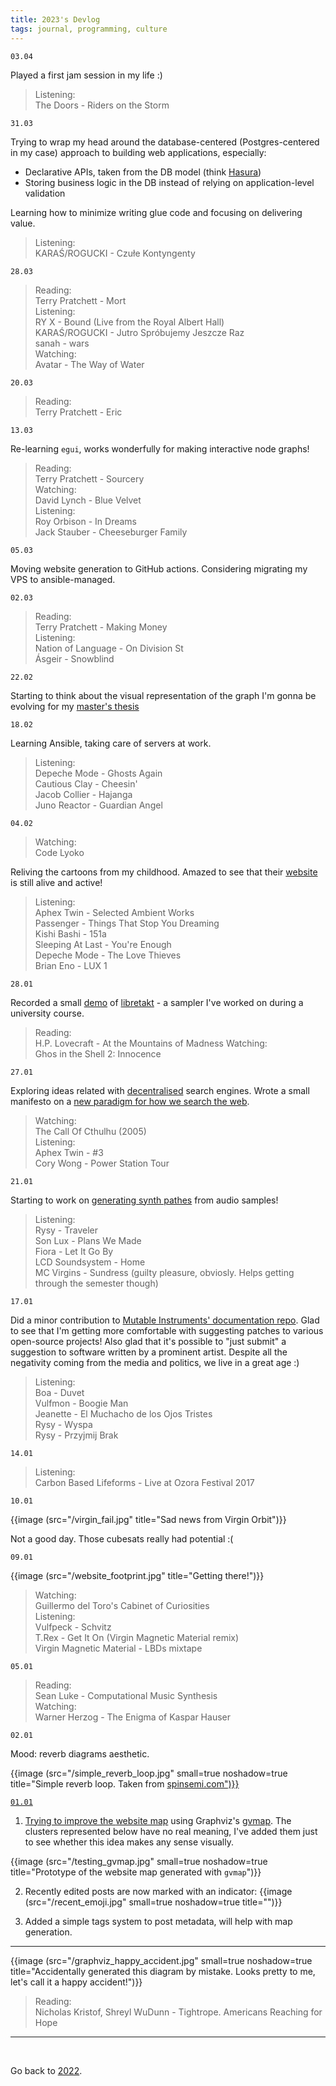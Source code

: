 ```yaml
---
title: 2023's Devlog
tags: journal, programming, culture
---
```


```
03.04
```

Played a first jam session in my life :)

>Listening:<br>
>The Doors - Riders on the Storm


```
31.03
```

Trying to wrap my head around the database-centered
(Postgres-centered in my case) approach
to building web applications, especially:

- Declarative APIs, taken from the DB model (think [Hasura](https://hasura.io/))
- Storing business logic in the DB instead of relying on application-level validation

Learning how to minimize writing glue code and focusing on delivering value.

>Listening:<br>
>KARAŚ/ROGUCKI - Czułe Kontyngenty


```
28.03
```

>Reading:<br>
>Terry Pratchett - Mort<br>
>Listening:<br>
>RY X - Bound (Live from the Royal Albert Hall)<br>
>KARAŚ/ROGUCKI - Jutro Spróbujemy Jeszcze Raz<br>
>sanah - wars<br>
>Watching:<br>
>Avatar - The Way of Water<br>


```
20.03
```

>Reading:<br>
>Terry Pratchett - Eric


```
13.03
```

Re-learning `egui`, works wonderfully for making interactive node graphs! 

>Reading:<br>
>Terry Pratchett - Sourcery<br>
>Watching:<br>
>David Lynch - Blue Velvet<br>
>Listening:<br>
>Roy Orbison - In Dreams<br>
>Jack Stauber - Cheeseburger Family


```
05.03
```
Moving website generation to GitHub actions.
Considering migrating my VPS to ansible-managed.


```
02.03
```

>Reading:<br>
>Terry Pratchett - Making Money<br>
>Listening:<br>
>Nation of Language - On Division St<br>
>Ásgeir - Snowblind


```
22.02
```

Starting to think about the visual representation of the graph I'm gonna be evolving for my [master's thesis](/luthier)


```
18.02
```

Learning Ansible, taking care of servers at work. 

>Listening:<br>
>Depeche Mode - Ghosts Again<br>
>Cautious Clay - Cheesin'<br>
>Jacob Collier - Hajanga<br>
>Juno Reactor - Guardian Angel


```
04.02
```

>Watching:<br>
>Code Lyoko

Reliving the cartoons from my childhood. Amazed to see that their 
[website](https://en.codelyoko.fr) is still alive and active!

>Listening:<br>
>Aphex Twin - Selected Ambient Works<br>
>Passenger - Things That Stop You Dreaming<br>
>Kishi Bashi - 151a<br>
>Sleeping At Last - You're Enough<br>
>Depeche Mode - The Love Thieves<br>
>Brian Eno - LUX 1<br>


```
28.01
```

Recorded a small [demo](https://odysee.com/@Wint3rmute:c/libretakt_demo:2) of 
[libretakt](https://github.com/Wint3rmute/libretakt/) - a sampler I've worked on during a university course.

>Reading:<br>
>H.P. Lovecraft - At the Mountains of Madness
>Watching:<br>
>Ghos in the Shell 2: Innocence


```
27.01
```

Exploring ideas related with [decentralised](/decentralisation) search engines. Wrote a small manifesto on a [new paradigm for how we search the web](/search-registry-manifesto). 

>Watching:<br>
>The Call Of Cthulhu (2005)<br>
>Listening:<br>
>Aphex Twin - #3<br>
>Cory Wong - Power Station Tour


```
21.01
```

Starting to work on [generating synth pathes](/luthier) from audio samples!

>Listening:<br>
>Rysy - Traveler<br>
>Son Lux - Plans We Made<br>
>Fiora - Let It Go By<br>
>LCD Soundsystem - Home<br>
>MC Virgins - Sundress
>(guilty pleasure, obviosly. Helps getting through the semester though)<br>


```
17.01
```

Did a minor contribution to 
[Mutable Instruments' documentation repo](https://github.com/pichenettes/mutable-instruments-documentation).
Glad to see that I'm getting more comfortable with suggesting patches
to various open-source projects!
Also glad that it's possible to "just submit" a suggestion to
software written by a prominent artist. Despite all the negativity
coming from the media and politics, we live in a great age :)

>Listening:<br>
>Boa - Duvet<br>
>Vulfmon - Boogie Man<br>
>Jeanette - El Muchacho de los Ojos Tristes<br>
>Rysy - Wyspa<br>
>Rysy - Przyjmij Brak


```
14.01
```

>Listening:<br>
>Carbon Based Lifeforms - Live at Ozora Festival 2017


```
10.01
```

{{image (src="/virgin_fail.jpg" title="Sad news from Virgin Orbit")}}

Not a good day. Those cubesats really had potential :(


```
09.01
```

{{image (src="/website_footprint.jpg" title="Getting there!")}}

>Watching:<br>
>Guillermo del Toro's Cabinet of Curiosities<br>
>Listening:<br>
>Vulfpeck - Schvitz<br>
>T.Rex - Get It On (Virgin Magnetic Material remix)<br>
>Virgin Magnetic Material - LBDs mixtape

```
05.01
```

>Reading:<br>
>Sean Luke - Computational Music Synthesis<br>
>Watching:<br>
>Warner Herzog - The Enigma of Kaspar Hauser


```
02.01
```

Mood: reverb diagrams aesthetic. 

{{image (src="/simple_reverb_loop.jpg" small=true noshadow=true title="Simple reverb loop. Taken from <a href='http://www.spinsemi.com/knowledge_base/effects.html'>spinsemi.com</i>")}}


```
01.01
```

1. Trying to improve the [website map](/map) using Graphviz's [gvmap](https://graphviz.org/docs/cli/gvmap/).
The clusters represented below have no real meaning, I've added them just to see whether this idea makes any sense visually.

{{image (src="/testing_gvmap.jpg" small=true noshadow=true title="Prototype of the website map generated with <code>gvmap</code>")}}


2. Recently edited posts are now marked with an indicator:
{{image (src="/recent_emoji.jpg" small=true noshadow=true title="")}}

3. Added a simple tags system to post metadata, will help with map generation.

---


{{image (src="/graphviz_happy_accident.jpg" small=true noshadow=true title="Accidentally generated this diagram by mistake. Looks pretty to me, let's call it a happy accident!")}}


>Reading:<br>
>Nicholas Kristof, Shreyl WuDunn - Tightrope. Americans Reaching for Hope

---

<br>

Go back to [2022](/2022).

<br>
